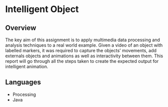 # Intelligent Object

## Overview

The key aim of this assignment is to apply multimedia data processing and analysis techniques to a real world example. Given a video of an object with labelled markers, it was required to capture the objects’ movements, add externals objects and animations as well as interactivity between them. This report will go through all the steps taken to create the expected output for intelligent animation.


## Languages

*	Processing
* Java
